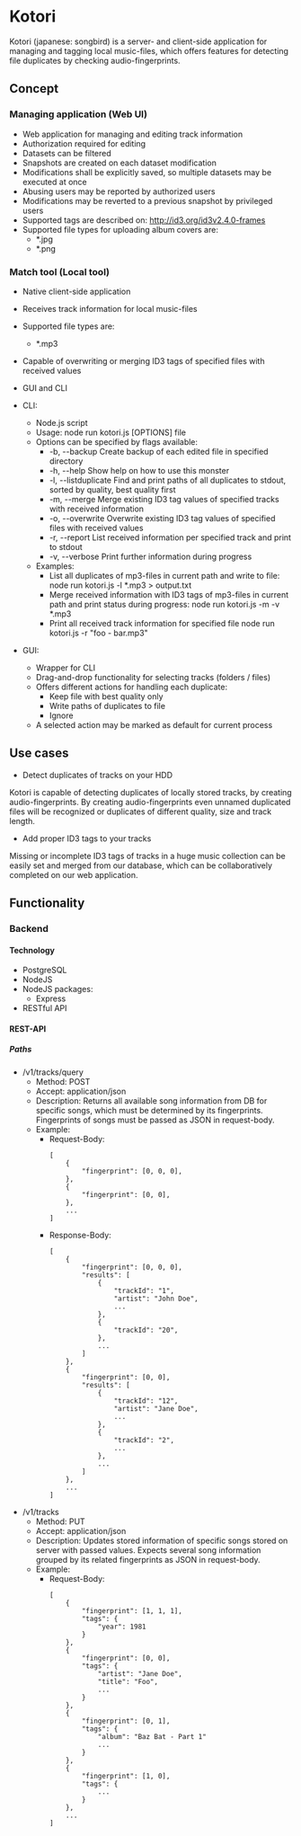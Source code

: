 # Kotori
Kotori (japanese: songbird) is a server- and client-side application for managing and tagging local music-files, which offers features for detecting file duplicates by checking audio-fingerprints.

## Concept

### Managing application (Web UI)

* Web application for managing and editing track information
* Authorization required for editing
* Datasets can be filtered
* Snapshots are created on each dataset modification
* Modifications shall be explicitly saved, so multiple datasets may be executed at once
* Abusing users may be reported by authorized users
* Modifications may be reverted to a previous snapshot by privileged users
* Supported tags are described on:
  http://id3.org/id3v2.4.0-frames
* Supported file types for uploading album covers are:
    * *.jpg
    * *.png

### Match tool (Local tool)

* Native client-side application
* Receives track information for local music-files
* Supported file types are:
    * *.mp3
* Capable of overwriting or merging ID3 tags of specified files with received values
* GUI and CLI
* CLI:
    * Node.js script
    * Usage:
        node run kotori.js [OPTIONS] file
    * Options can be specified by flags available:
        * -b, --backup
        Create backup of each edited file in specified directory
        * -h, --help
        Show help on how to use this monster
        * -l, --listduplicate
        Find and print paths of all duplicates to stdout, sorted by quality, best quality first
        * -m, --merge
        Merge existing ID3 tag values of specified tracks with received information
        * -o, --overwrite
        Overwrite existing ID3 tag values of specified files with received values
        * -r, --report
        List received information per specified track and print to stdout 
        * -v, --verbose
        Print further information during progress
    * Examples:
        * List all duplicates of mp3-files in current path and write to file:
        node run kotori.js -l *.mp3 > output.txt
        * Merge received information with ID3 tags of mp3-files in current path and print status during progress:
        node run kotori.js -m -v *.mp3
        * Print all received track information for specified file
        node run kotori.js -r "foo - bar.mp3" 

* GUI:
    * Wrapper for CLI
    * Drag-and-drop functionality for selecting tracks (folders / files)
    * Offers different actions for handling each duplicate:
        * Keep file with best quality only
        * Write paths of duplicates to file
        * Ignore
    * A selected action may be marked as default for current process

## Use cases

* Detect duplicates of tracks on your HDD

Kotori is capable of detecting duplicates of locally stored tracks, by creating audio-fingerprints. By creating audio-fingerprints even unnamed duplicated files will be recognized or duplicates of different quality, size and track length.

* Add proper ID3 tags to your tracks

Missing or incomplete ID3 tags of tracks in a huge music collection can be easily set and merged from our database, which can be collaboratively completed on our web application.

## Functionality

### Backend

#### Technology

* PostgreSQL
* NodeJS
* NodeJS packages:
    * Express
* RESTful API

#### REST-API

##### Paths

* /v1/tracks/query
    * Method: POST
    * Accept: application/json
    * Description:
        Returns all available song information from DB for specific songs, which must be determined by its fingerprints.
        Fingerprints of songs must be passed as JSON in request-body.
    * Example:
        * Request-Body:
            ```
            [
                {
                    "fingerprint": [0, 0, 0],
                },
                {
                    "fingerprint": [0, 0],
                },
                ...
            ]
        * Response-Body:
            ```
            [
                {
                    "fingerprint": [0, 0, 0],
                    "results": [
                        {
                            "trackId": "1",
                            "artist": "John Doe",
                            ...
                        },
                        {
                            "trackId": "20",
                        },
                        ...
                    ]
                },
                {
                    "fingerprint": [0, 0],
                    "results": [
                        {
                            "trackId": "12",
                            "artist": "Jane Doe",
                            ...
                        },
                        {
                            "trackId": "2",
                            ...
                        },
                        ...
                    ]
                },
                ...
            ]
* /v1/tracks
    * Method: PUT
    * Accept: application/json
    * Description:
        Updates stored information of specific songs stored on server with passed values. 
        Expects several song information grouped by its related fingerprints as JSON in request-body. 
    * Example:
        * Request-Body:
            ```
            [
                {
                    "fingerprint": [1, 1, 1],
                    "tags": {
                        "year": 1981
                    }
                },
                {
                    "fingerprint": [0, 0],
                    "tags": {
                        "artist": "Jane Doe",
                        "title": "Foo",
                        ...
                    }
                },
                {
                    "fingerprint": [0, 1],
                    "tags": {
                        "album": "Baz Bat - Part 1"
                        ...
                    }
                },
                {
                    "fingerprint": [1, 0],
                    "tags": {
                        ...
                    }
                },
                ...
            ]
